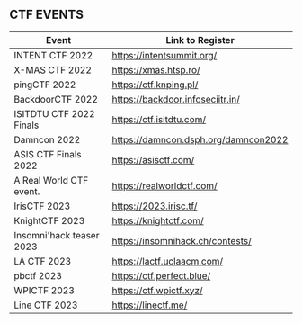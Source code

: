 ## CTF EVENTS

| Event | Link to Register |
| ----------------- | ------------------------------------------------------------------ |
| INTENT CTF 2022 | https://intentsummit.org/
| X-MAS CTF 2022 | https://xmas.htsp.ro/
| pingCTF 2022 | https://ctf.knping.pl/
| BackdoorCTF 2022 | https://backdoor.infoseciitr.in/
| ISITDTU CTF 2022 Finals | https://ctf.isitdtu.com/
| Damncon 2022 | https://damncon.dsph.org/damncon2022
| ASIS CTF Finals 2022 | https://asisctf.com/
| A Real World CTF event.| https://realworldctf.com/
| IrisCTF 2023| https://2023.irisc.tf/
| KnightCTF 2023 | https://knightctf.com/
| Insomni'hack teaser 2023| https://insomnihack.ch/contests/
| LA CTF 2023| https://lactf.uclaacm.com/
| pbctf 2023 | https://ctf.perfect.blue/
| WPICTF 2023 | https://ctf.wpictf.xyz/
| Line CTF 2023 | https://linectf.me/
